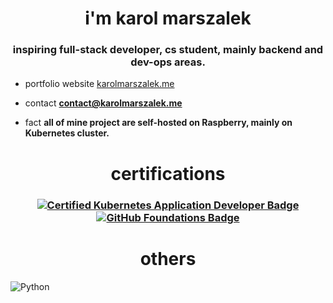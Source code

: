 <h1 align="center">i'm karol marszalek</h1>
<h3 align="center">inspiring full-stack developer, cs student, mainly backend and dev-ops areas.</h3>

- portfolio website [karolmarszalek.me](karolmarszalek.me)

- contact **contact@karolmarszalek.me**

- fact **all of mine project are self-hosted on Raspberry, mainly on Kubernetes cluster.**

<h1 align="center">certifications</h1>
<h3 align="center">

[![Certified Kubernetes Application Developer Badge](https://images.credly.com/size/220x220/images/cc8adc83-1dc6-4d57-8e20-22171247e052/blob)](https://www.credly.com/badges/bedfc897-7107-42a0-a08f-6c6e2913d837/public_url) [![GitHub Foundations Badge](https://images.credly.com/size/220x220/images/024d0122-724d-4c5a-bd83-cfe3c4b7a073/image.png)](https://www.credly.com/badges/4532b3f9-ff39-412c-9e00-c2747f0a7846/public_url)

</h3>

<h1 align="center">others</h1>

![Python](https://www.codewars.com/users/kkaarroollm/badges/small)

